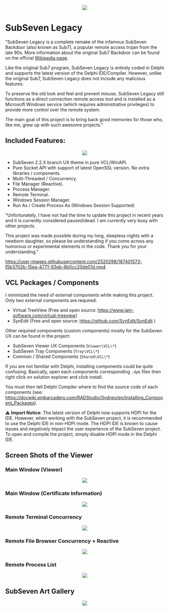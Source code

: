 <p align="center">
<img src="Assets\screenshots\banner.png"/>
</p>

# SubSeven Legacy

"SubSeven Legacy is a complete remake of the infamous SubSeven Backdoor (also known as Sub7), a popular remote access trojan from the late 90s. More information about the original Sub7 Backdoor can be found on the official [Wikipedia page](https://en.wikipedia.org/wiki/Sub7).

Like the original Sub7 program, SubSeven Legacy is entirely coded in Delphi and supports the latest version of the Delphi IDE/Compiler. However, unlike the original Sub7, SubSeven Legacy does not include any malicious features.

To preserve the old look and feel and prevent misuse, SubSeven Legacy still functions as a direct connection remote access tool and is installed as a Microsoft Windows service (which requires administrative privileges) to provide more control over the remote system.

The main goal of this project is to bring back good memories for those who, like me, grew up with such awesome projects."

## Included Features:

<p align="center">
<img src="Assets\screenshots\features.png"/>
</p>

-	SubSeven 2.2.X branch UX theme in pure VCL/WinAPI.
-	Pure Socket API with support of latest OpenSSL version. No extra libraries / components.
-	Multi-Threaded / Concurrency.
-	File Manager (Reactive). 
-	Process Manager.
-	Remote Terminal.
-	Windows Session Manager.
-	Run As / Create Process As (Windows Session Supported)


"Unfortunately, I have not had the time to update this project in recent years and it is currently considered paused/dead. I am currently very busy with other projects.

This project was made possible during my long, sleepless nights with a newborn daughter, so please be understanding if you come across any humorous or experimental elements in the code. Thank you for your understanding."

https://user-images.githubusercontent.com/2520298/187401573-f5b3702b-15ea-4771-93eb-8b0cc20de01d.mp4



## VCL Packages / Components

I minimized the need of external components while making this project. Only two external components are required:

-	Virtual TreeView (Free and open source: https://www.jam-software.com/virtual-treeview)
-	SynEdit (Free and open source: https://github.com/SynEdit/SynEdit )


Other required components (custom components) mostly for the SubSeven UX can be found in the project:

-	SubSeven Viewer UX Components (`Viewer\VCL\*`)
-	SubSeven Tray Components (`Tray\VCL\*`)
-	Common / Shared Components (`Shared\VCL\*`)

If you are not familiar with Delphi, installing components could be quite confusing. Basically, open each components corresponding `.dpk` files then right click on solution explorer and click install. 

You must then tell Delphi Compiler where to find the source code of each components (see: https://docwiki.embarcadero.com/RADStudio/Sydney/en/Installing_Component_Packages). 

⚠️ **Import Notice**: The latest version of Delphi now supports HDPI for the IDE. However, when working with the SubSeven project, it is recommended to use the Delphi IDE in non-HDPI mode. The HDPI IDE is known to cause issues and negatively impact the user experience of the SubSeven project. To open and compile the project, simply disable HDPI mode in the Delphi IDE.

## Screen Shots of the Viewer

### Main Window (Viewer)

<p align="center">
<img src="Assets\screenshots\main.png"/>
</p>

### Main Window (Certificate Information)

<p align="center">
<img src="Assets\screenshots\main-key.png"/>
</p>

### Remote Terminal Concurrency

<p align="center">
<img src="Assets\screenshots\terminal.png"/>
</p>

### Remote File Browser Concurrency + Reactive

<p align="center">
<img src="Assets\screenshots\files.png"/>
</p>

### Remote Process List

<p align="center">
<img src="Assets\screenshots\process.png"/>
</p>

## SubSeven Art Gallery

<p align="center">
<img src="Assets\gfx\art.png"/>
</p>
